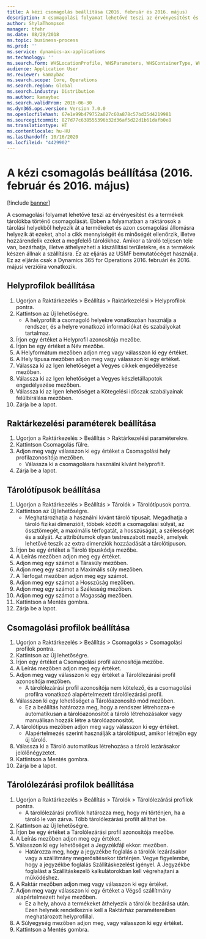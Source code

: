 ```yaml
---
title: A kézi csomagolás beállítása (2016. február és 2016. május)
description: A csomagolási folyamat lehetővé teszi az érvényesítést és a termékek tárolókba történő csomagolását.
author: ShylaThompson
manager: tfehr
ms.date: 08/29/2018
ms.topic: business-process
ms.prod: ''
ms.service: dynamics-ax-applications
ms.technology: ''
ms.search.form: WHSLocationProfile, WHSParameters, WHSContainerType, WHSPackProfile, WHSCloseContainerProfile, InventLocationIdLookup, UnitOfMeasureLookup
audience: Application User
ms.reviewer: kamaybac
ms.search.scope: Core, Operations
ms.search.region: Global
ms.search.industry: Distribution
ms.author: kamaybac
ms.search.validFrom: 2016-06-30
ms.dyn365.ops.version: Version 7.0.0
ms.openlocfilehash: 67e1e99b479752a027c60a878c57bd35d4219981
ms.sourcegitcommit: 827d77c638555396b32d36af5d22d1b61dafb0e8
ms.translationtype: HT
ms.contentlocale: hu-HU
ms.lasthandoff: 10/16/2020
ms.locfileid: "4429902"
---
```

# <a name="set-up-manual-packing-february-2016--may-2016"></a>A kézi csomagolás beállítása (2016. február és 2016. május)

[!include [banner](../../includes/banner.md)]

A csomagolási folyamat lehetővé teszi az érvényesítést és a termékek tárolókba történő csomagolását. Ebben a folyamatban a raktárosok a tárolási helyekből helyezik át a termékeket és azon csomagolási állomásra helyezik át ezeket, ahol a cikk mennyiségét és minőségét ellenőrzik, illetve hozzárendelik ezeket a megfelelő tárolókhoz. Amikor a tároló teljesen tele van, bezárhatja, illetve áthelyezheti a kiszállítási területekre, és a termékek készen állnak a szállításra. Ez az eljárás az USMF bemutatócéget használja. Ez az eljárás csak a Dynamics 365 for Operations 2016. februári és 2016. májusi verzióira vonatkozik.


## <a name="set-up-location-profiles"></a>Helyprofilok beállítása
1. Ugorjon a Raktárkezelés > Beállítás > Raktárkezelési > Helyprofilok pontra.
2. Kattintson az Új lehetőségre.
    * A helyprofilt a csomagoló helyekre vonatkozóan használja a rendszer, és a helyre vonatkozó információkat és szabályokat tartalmaz.  
3. Írjon egy értéket a Helyprofil azonosítója mezőbe.
4. Írjon be egy értéket a Név mezőbe.
5. A Helyformátum mezőben adjon meg vagy válasszon ki egy értéket.
6. A Hely típusa mezőben adjon meg vagy válasszon ki egy értéket.
7. Válassza ki az Igen lehetőséget a Vegyes cikkek engedélyezése mezőben.
8. Válassza ki az Igen lehetőséget a Vegyes készletállapotok engedélyezése mezőben.
9. Válassza ki az Igen lehetőséget a Kötegelési időszak szabályainak felülbírálása mezőben.
10. Zárja be a lapot.

## <a name="set-up-warehouse-management-parameters"></a>Raktárkezelési paraméterek beállítása 
1. Ugorjon a Raktárkezelés > Beállítás > Raktárkezelési paraméterekre.
2. Kattintson Csomagolás fülre.
3. Adjon meg vagy válasszon ki egy értéket a Csomagolási hely profilazonosítója mezőben.
    * Válassza ki a csomagolásra használni kívánt helyprofilt.  
4. Zárja be a lapot.

## <a name="set-up-container-types"></a>Tárolótípusok beállítása
1. Ugorjon a Raktárkezelés > Beállítás > Tárolók > Tárolótípusok pontra.
2. Kattintson az Új lehetőségre.
    * Meghatározhatja a használni kívánt tároló típusait. Megadhatja a tároló fizikai dimenzióit, többek között a csomagolási súlyát, az össztömegét, a maximális térfogatát, a hosszúságát, a szélességét és a súlyát.  Az attribútumok olyan testreszabott mezők, amelyek lehetővé teszik az extra dimenziók hozzáadását a tárolótípuson.     
3. Írjon be egy értéket a Tároló típuskódja mezőbe.
4. A Leírás mezőben adjon meg egy értéket.
5. Adjon meg egy számot a Tárasúly mezőben.
6. Adjon meg egy számot a Maximális súly mezőben.
7. A Térfogat mezőben adjon meg egy számot.
8. Adjon meg egy számot a Hosszúság mezőben.
9. Adjon meg egy számot a Szélesség mezőben.
10. Adjon meg egy számot a Magasság mezőben.
11. Kattintson a Mentés gombra.
12. Zárja be a lapot.

## <a name="set-up-packing-profiles"></a>Csomagolási profilok beállítása
1. Ugorjon a Raktárkezelés > Beállítás > Csomagolás > Csomagolási profilok pontra.
2. Kattintson az Új lehetőségre.
3. Írjon egy értéket a Csomagolási profil azonosítója mezőbe.
4. A Leírás mezőben adjon meg egy értéket.
5. Adjon meg vagy válasszon ki egy értéket a Tárolólezárási profil azonosítója mezőben.
    * A tárolólezárási profil azonosítója nem kötelező, és a csomagolási profilra vonatkozó alapértelmezett tárolólezárási profil.  
6. Válasszon ki egy lehetőséget a Tárolóazonosító mód mezőben.
    * Ez a beállítás határozza meg, hogy a rendszer létrehozza-e automatikusan a tárolóazonosítót a tároló létrehozásakor vagy manuálisan hozzák létre a tárolóazonosítót.  
7. A tárolótípus mezőben adjon meg vagy válasszon ki egy értéket.
    * Alapértelmezés szerint használják a tárolótípust, amikor létrejön egy új tároló.  
8. Válassza ki a Tároló automatikus létrehozása a tároló lezárásakor jelölőnégyzetet.
9. Kattintson a Mentés gombra.
10. Zárja be a lapot.

## <a name="set-up-container-closing-profiles"></a>Tárolólezárási profilok beállítása
1. Ugorjon a Raktárkezelés > Beállítás > Tárolók > Tárolólezárási profilok pontra.
    * A tárolólezárási profilok határozza meg, hogy mi történjen, ha a tároló le van zárva. Több tárolólezárási profilt állíthat be.       
2. Kattintson az Új lehetőségre.
3. Írjon be egy értéket a Tárolólezárási profil azonosítója mezőbe.
4. A Leírás mezőben adjon meg egy értéket.
5. Válasszon ki egy lehetőséget a Jegyzékfájl ekkor: mezőben.
    * Határozza meg, hogy a jegyzékbe foglalás a tárolók lezárásakor vagy a szállítmány megerősítésekor történjen. Vegye figyelembe, hogy a jegyzékbe foglalás Szállításkezelést igényel. A Jegyzékbe foglalást a Szállításkezelő kalkulátorokban kell végrehajtani a működéshez.  
6. A Raktár mezőben adjon meg vagy válasszon ki egy értéket.
7. Adjon meg vagy válasszon ki egy értéket a Végső szállítmány alapértelmezett helye mezőben.
    * Ez a hely, ahova a termékeket áthelyezik a tárolók bezárása után. Ezen helynek rendelkeznie kell a Raktárház paramétereiben meghatározott helyprofillal.  
8. A Súlyegység mezőben adjon meg, vagy válasszon ki egy értéket.
9. Kattintson a Mentés gombra.

